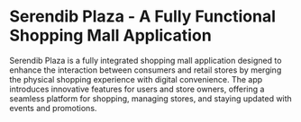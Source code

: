 # Serendib Plaza - A Fully Functional Shopping Mall Application

Serendib Plaza is a fully integrated shopping mall application designed to enhance the interaction between consumers and retail stores by merging the physical shopping experience with digital convenience. The app introduces innovative features for users and store owners, offering a seamless platform for shopping, managing stores, and staying updated with events and promotions.
